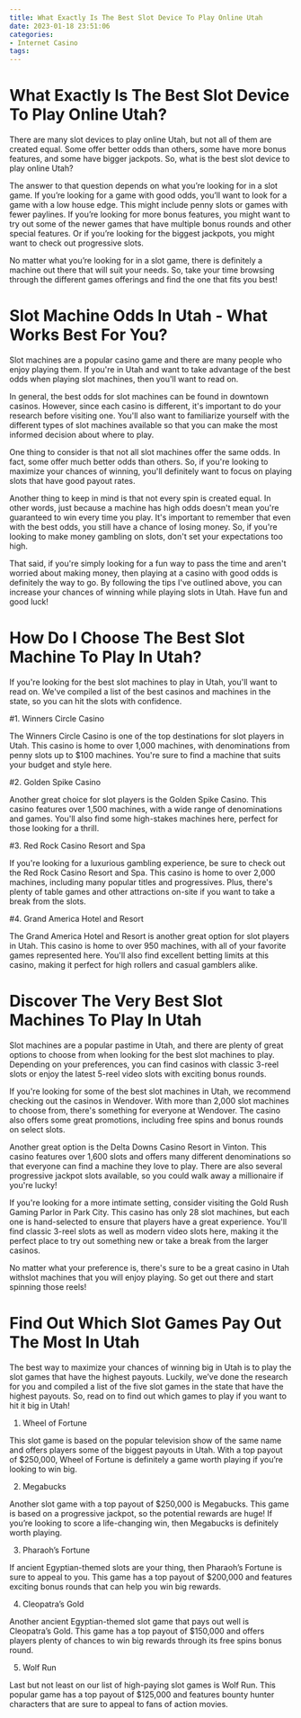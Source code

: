 ```yaml
---
title: What Exactly Is The Best Slot Device To Play Online Utah
date: 2023-01-18 23:51:06
categories:
- Internet Casino
tags:
---
```



#  What Exactly Is The Best Slot Device To Play Online Utah?

There are many slot devices to play online Utah, but not all of them are created equal. Some offer better odds than others, some have more bonus features, and some have bigger jackpots. So, what is the best slot device to play online Utah?

The answer to that question depends on what you’re looking for in a slot game. If you’re looking for a game with good odds, you’ll want to look for a game with a low house edge. This might include penny slots or games with fewer paylines. If you’re looking for more bonus features, you might want to try out some of the newer games that have multiple bonus rounds and other special features. Or if you’re looking for the biggest jackpots, you might want to check out progressive slots.

No matter what you’re looking for in a slot game, there is definitely a machine out there that will suit your needs. So, take your time browsing through the different games offerings and find the one that fits you best!

#  Slot Machine Odds In Utah - What Works Best For You?

Slot machines are a popular casino game and there are many people who enjoy playing them. If you're in Utah and want to take advantage of the best odds when playing slot machines, then you'll want to read on.

In general, the best odds for slot machines can be found in downtown casinos. However, since each casino is different, it's important to do your research before visiting one. You'll also want to familiarize yourself with the different types of slot machines available so that you can make the most informed decision about where to play.

One thing to consider is that not all slot machines offer the same odds. In fact, some offer much better odds than others. So, if you're looking to maximize your chances of winning, you'll definitely want to focus on playing slots that have good payout rates.

Another thing to keep in mind is that not every spin is created equal. In other words, just because a machine has high odds doesn't mean you're guaranteed to win every time you play. It's important to remember that even with the best odds, you still have a chance of losing money. So, if you're looking to make money gambling on slots, don't set your expectations too high.

That said, if you're simply looking for a fun way to pass the time and aren't worried about making money, then playing at a casino with good odds is definitely the way to go. By following the tips I've outlined above, you can increase your chances of winning while playing slots in Utah. Have fun and good luck!

#  How Do I Choose The Best Slot Machine To Play In Utah?

If you're looking for the best slot machines to play in Utah, you'll want to read on. We've compiled a list of the best casinos and machines in the state, so you can hit the slots with confidence.

#1. Winners Circle Casino

The Winners Circle Casino is one of the top destinations for slot players in Utah. This casino is home to over 1,000 machines, with denominations from penny slots up to $100 machines. You're sure to find a machine that suits your budget and style here.

#2. Golden Spike Casino

Another great choice for slot players is the Golden Spike Casino. This casino features over 1,500 machines, with a wide range of denominations and games. You'll also find some high-stakes machines here, perfect for those looking for a thrill.

#3. Red Rock Casino Resort and Spa

If you're looking for a luxurious gambling experience, be sure to check out the Red Rock Casino Resort and Spa. This casino is home to over 2,000 machines, including many popular titles and progressives. Plus, there's plenty of table games and other attractions on-site if you want to take a break from the slots.

#4. Grand America Hotel and Resort

The Grand America Hotel and Resort is another great option for slot players in Utah. This casino is home to over 950 machines, with all of your favorite games represented here. You'll also find excellent betting limits at this casino, making it perfect for high rollers and casual gamblers alike.

#  Discover The Very Best Slot Machines To Play In Utah 

Slot machines are a popular pastime in Utah, and there are plenty of great options to choose from when looking for the best slot machines to play. Depending on your preferences, you can find casinos with classic 3-reel slots or enjoy the latest 5-reel video slots with exciting bonus rounds.

If you're looking for some of the best slot machines in Utah, we recommend checking out the casinos in Wendover. With more than 2,000 slot machines to choose from, there's something for everyone at Wendover. The casino also offers some great promotions, including free spins and bonus rounds on select slots.

Another great option is the Delta Downs Casino Resort in Vinton. This casino features over 1,600 slots and offers many different denominations so that everyone can find a machine they love to play. There are also several progressive jackpot slots available, so you could walk away a millionaire if you're lucky!

If you're looking for a more intimate setting, consider visiting the Gold Rush Gaming Parlor in Park City. This casino has only 28 slot machines, but each one is hand-selected to ensure that players have a great experience. You'll find classic 3-reel slots as well as modern video slots here, making it the perfect place to try out something new or take a break from the larger casinos.

No matter what your preference is, there's sure to be a great casino in Utah withslot machines that you will enjoy playing. So get out there and start spinning those reels!

#  Find Out Which Slot Games Pay Out The Most In Utah

The best way to maximize your chances of winning big in Utah is to play the slot games that have the highest payouts. Luckily, we’ve done the research for you and compiled a list of the five slot games in the state that have the highest payouts. So, read on to find out which games to play if you want to hit it big in Utah!

1. Wheel of Fortune

This slot game is based on the popular television show of the same name and offers players some of the biggest payouts in Utah. With a top payout of $250,000, Wheel of Fortune is definitely a game worth playing if you’re looking to win big.

2. Megabucks

Another slot game with a top payout of $250,000 is Megabucks. This game is based on a progressive jackpot, so the potential rewards are huge! If you’re looking to score a life-changing win, then Megabucks is definitely worth playing.

3. Pharaoh’s Fortune

If ancient Egyptian-themed slots are your thing, then Pharaoh’s Fortune is sure to appeal to you. This game has a top payout of $200,000 and features exciting bonus rounds that can help you win big rewards.

4. Cleopatra’s Gold

Another ancient Egyptian-themed slot game that pays out well is Cleopatra’s Gold. This game has a top payout of $150,000 and offers players plenty of chances to win big rewards through its free spins bonus round.

5. Wolf Run

Last but not least on our list of high-paying slot games is Wolf Run. This popular game has a top payout of $125,000 and features bounty hunter characters that are sure to appeal to fans of action movies.